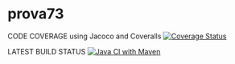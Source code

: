 # prova73
CODE COVERAGE using Jacoco and Coveralls
[![Coverage Status](https://coveralls.io/repos/github/cvallott/prova73/badge.svg?branch=develop)](https://coveralls.io/github/cvallott/prova73?branch=develop)

LATEST BUILD STATUS
[![Java CI with Maven](https://github.com/cvallott/prova73/actions/workflows/develop.yml/badge.svg?branch=develop)](https://github.com/cvallott/prova73/actions/workflows/develop.yml)
